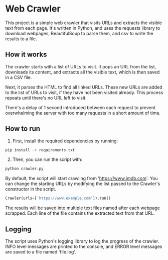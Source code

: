# Web Crawler

This project is a simple web crawler that visits URLs and extracts the visible text from each page. It's written in Python, and uses the requests library to download webpages, BeautifulSoup to parse them, and csv to write the results to a file.

## How it works

The crawler starts with a list of URLs to visit. It pops an URL from the list, downloads its content, and extracts all the visible text, which is then saved in a CSV file.

Next, it parses the HTML to find all linked URLs. These new URLs are added to the list of URLs to visit, if they have not been visited already. This process repeats until there's no URL left to visit.

There's a delay of 1 second introduced between each request to prevent overwhelming the server with too many requests in a short amount of time.

## How to run

1. First, install the required dependencies by running:

```sh
pip install -r requirements.txt
```

2. Then, you can run the script with:

```sh
python crawler.py
```

By default, the script will start crawling from 'https://www.imdb.com'. You can change the starting URLs by modifying the list passed to the Crawler's constructor in the script.

```python
Crawler(urls=['https://www.example.com']).run()
```

The results will be saved into multiple text files named after each webpage scrapped. Each line of the file contains the extracted text from that URL.

## Logging

The script uses Python's logging library to log the progress of the crawler. INFO level messages are printed to the console, and ERROR level messages are saved to a file named 'file.log'.
